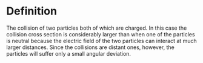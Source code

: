 # Definition

The collision of two particles both of which are charged. In this case
the collision cross section is considerably larger than when one of the
particles is neutral because the electric field of the two particles can
interact at much larger distances. Since the collisions are distant
ones, however, the particles will suffer only a small angular deviation.

